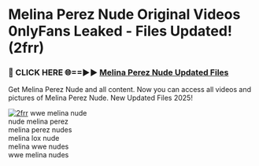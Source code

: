 # Melina Perez Nude Original Videos 0nlyFans Leaked - Files Updated! (2frr)

<h3>🔴 CLICK HERE 🌐==►► <a href="https://tinyurl.com/yc6ubb5a" rel="nofollow">Melina Perez Nude Updated Files</a></h3>

Get Melina Perez Nude and all content. Now you can access all videos and pictures of Melina Perez Nude. New Updated Files 2025!

[![2frr](https://i.imgur.com/7eu0CRL.gif)](https://tinyurl.com/yc6ubb5a)
wwe melina nude<br>
nude melina perez<br>
melina perez nudes<br>
melina lox nude<br>
melina wwe nudes<br>
wwe melina nudes